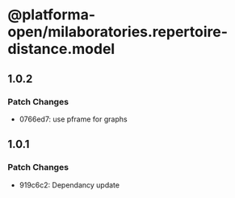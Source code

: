 # @platforma-open/milaboratories.repertoire-distance.model

## 1.0.2

### Patch Changes

- 0766ed7: use pframe for graphs

## 1.0.1

### Patch Changes

- 919c6c2: Dependancy update
